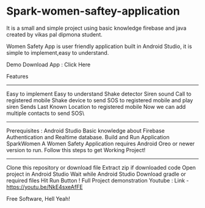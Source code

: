 # Spark-women-saftey-application
It is a small and simple project using basic knowledge firebase and java 
created by vikas pal 
dipmona student.

Women Safety App is user friendly application built in Android Studio, it is simple to implement,easy to understand.

Demo Download App : Click Here

Features
_____________________________________________________________________________________
Easy to implement
Easy to understand
Shake detector
Siren sound
Call to registered mobile
Shake device to send SOS to registered mobile and play siren
Sends Last Known Location to registered mobile
Now we can add multiple contacts to send SOS\

___________________________________________________________________________________
Prerequisites :
Android Studio
Basic knowledge about Firebase Authentication and Realtime database.
Build and Run Application
SparkWomen A Women Safety Application requires Android Oreo or newer version to run.
Follow this steps to get Working Project!
_____________________________________________________________________________________
Clone this repository or download file
Extract zip if downloaded code
Open project in Android Studio
Wait while Android Studio Download gradle or required files
Hit Run Button !
Full Project demonstration Youtube :
Link - https://youtu.be/NkE4sxeAfFE

Free Software, Hell Yeah!

